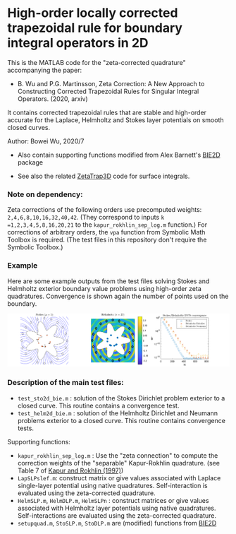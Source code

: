 # High-order locally corrected trapezoidal rule for boundary integral operators in 2D

This is the MATLAB code for the "zeta-corrected quadrature" accompanying the paper: 

* B. Wu and P.G. Martinsson, Zeta Correction: A New Approach to Constructing Corrected Trapezoidal Rules for Singular Integral Operators. (2020, arxiv)

It contains corrected trapezoidal rules that are stable and high-order accurate for the Laplace, Helmholtz and Stokes layer potentials on smooth closed curves.

Author: Bowei Wu, 2020/7

- Also contain supporting functions modified from Alex Barnett's [BIE2D](https://github.com/ahbarnett/BIE2D) package

- See also the related [ZetaTrap3D](https://github.com/bobbielf2/ZetaTrap3D) code for surface integrals.

### Note on dependency:

Zeta corrections of the following orders use precomputed weights:  `2,4,6,8,10,16,32,40,42`. (They correspond to inputs `k =1,2,3,4,5,8,16,20,21` to the `kapur_rokhlin_sep_log.m` function.) For corrections of arbitrary orders, the `vpa` function from Symbolic Math Toolbox is required. (The test files in this repository don't require the Symbolic Toolbox.)

### Example

Here are some example outputs from the test files solving Stokes and Helmholtz exterior boundary value problems using high-order zeta quadratures. Convergence is shown again the number of points used on the boundary.

![](bvp_convergence.png)   

### Description of the main test files:

* `test_sto2d_bie.m` : solution of the Stokes Dirichlet problem exterior to a closed curve. This routine contains a convergence test.
* `test_helm2d_bie.m`  : solution of the Helmholtz Dirichlet and Neumann problems exterior to a closed curve. This routine contains convergence tests.

Supporting functions:

* `kapur_rokhlin_sep_log.m` : Use the "zeta connection" to compute the correction weights of the "separable" Kapur-Rokhlin quadrature. (see Table 7 of [Kapur and Rokhlin (1997)](https://doi.org/10.1137/S0036142995287847))
* `LapSLPslef.m`: construct matrix or give values associated with Laplace single-layer potential using native quadratures. Self-interaction is evaluated using the zeta-corrected quadrature.
* `HelmSLP.m`, `HelmDLP.m`, `HelmSLPn` : construct matrices or give values associated with Helmholtz layer potentials using native quadratures. Self-interactions are evaluated using the zeta-corrected quadrature.
* `setupquad.m`, `StoSLP.m`, `StoDLP.m` are (modified) functions from [BIE2D](https://github.com/ahbarnett/BIE2D)

